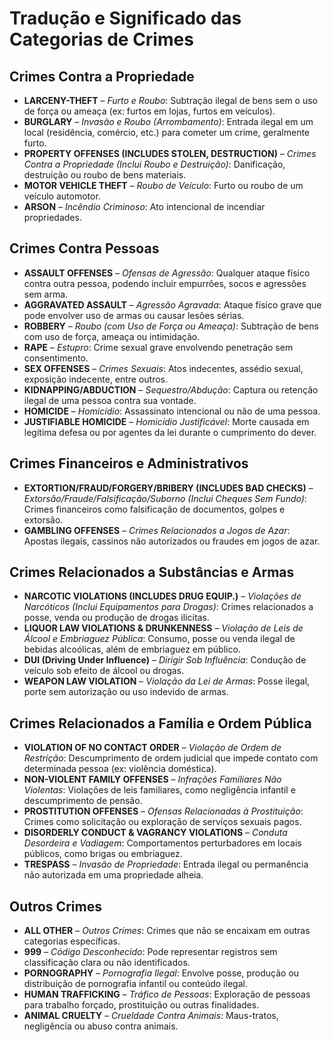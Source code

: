 # Tradução e Significado das Categorias de Crimes  

## Crimes Contra a Propriedade  
- **LARCENY-THEFT** – *Furto e Roubo*: Subtração ilegal de bens sem o uso de força ou ameaça (ex: furtos em lojas, furtos em veículos).  
- **BURGLARY** – *Invasão e Roubo (Arrombamento)*: Entrada ilegal em um local (residência, comércio, etc.) para cometer um crime, geralmente furto.  
- **PROPERTY OFFENSES (INCLUDES STOLEN, DESTRUCTION)** – *Crimes Contra a Propriedade (Inclui Roubo e Destruição)*: Danificação, destruição ou roubo de bens materiais.  
- **MOTOR VEHICLE THEFT** – *Roubo de Veículo*: Furto ou roubo de um veículo automotor.  
- **ARSON** – *Incêndio Criminoso*: Ato intencional de incendiar propriedades.  

## Crimes Contra Pessoas  
- **ASSAULT OFFENSES** – *Ofensas de Agressão*: Qualquer ataque físico contra outra pessoa, podendo incluir empurrões, socos e agressões sem arma.  
- **AGGRAVATED ASSAULT** – *Agressão Agravada*: Ataque físico grave que pode envolver uso de armas ou causar lesões sérias.  
- **ROBBERY** – *Roubo (com Uso de Força ou Ameaça)*: Subtração de bens com uso de força, ameaça ou intimidação.  
- **RAPE** – *Estupro*: Crime sexual grave envolvendo penetração sem consentimento.  
- **SEX OFFENSES** – *Crimes Sexuais*: Atos indecentes, assédio sexual, exposição indecente, entre outros.  
- **KIDNAPPING/ABDUCTION** – *Sequestro/Abdução*: Captura ou retenção ilegal de uma pessoa contra sua vontade.  
- **HOMICIDE** – *Homicídio*: Assassinato intencional ou não de uma pessoa.  
- **JUSTIFIABLE HOMICIDE** – *Homicídio Justificável*: Morte causada em legítima defesa ou por agentes da lei durante o cumprimento do dever.  

## Crimes Financeiros e Administrativos  
- **EXTORTION/FRAUD/FORGERY/BRIBERY (INCLUDES BAD CHECKS)** – *Extorsão/Fraude/Falsificação/Suborno (Inclui Cheques Sem Fundo)*: Crimes financeiros como falsificação de documentos, golpes e extorsão.  
- **GAMBLING OFFENSES** – *Crimes Relacionados a Jogos de Azar*: Apostas ilegais, cassinos não autorizados ou fraudes em jogos de azar.  

## Crimes Relacionados a Substâncias e Armas  
- **NARCOTIC VIOLATIONS (INCLUDES DRUG EQUIP.)** – *Violações de Narcóticos (Inclui Equipamentos para Drogas)*: Crimes relacionados a posse, venda ou produção de drogas ilícitas.  
- **LIQUOR LAW VIOLATIONS & DRUNKENNESS** – *Violação de Leis de Álcool e Embriaguez Pública*: Consumo, posse ou venda ilegal de bebidas alcoólicas, além de embriaguez em público.  
- **DUI (Driving Under Influence)** – *Dirigir Sob Influência*: Condução de veículo sob efeito de álcool ou drogas.  
- **WEAPON LAW VIOLATION** – *Violação da Lei de Armas*: Posse ilegal, porte sem autorização ou uso indevido de armas.  

## Crimes Relacionados a Família e Ordem Pública  
- **VIOLATION OF NO CONTACT ORDER** – *Violação de Ordem de Restrição*: Descumprimento de ordem judicial que impede contato com determinada pessoa (ex: violência doméstica).  
- **NON-VIOLENT FAMILY OFFENSES** – *Infrações Familiares Não Violentas*: Violações de leis familiares, como negligência infantil e descumprimento de pensão.  
- **PROSTITUTION OFFENSES** – *Ofensas Relacionadas à Prostituição*: Crimes como solicitação ou exploração de serviços sexuais pagos.  
- **DISORDERLY CONDUCT & VAGRANCY VIOLATIONS** – *Conduta Desordeira e Vadiagem*: Comportamentos perturbadores em locais públicos, como brigas ou embriaguez.  
- **TRESPASS** – *Invasão de Propriedade*: Entrada ilegal ou permanência não autorizada em uma propriedade alheia.  

## Outros Crimes  
- **ALL OTHER** – *Outros Crimes*: Crimes que não se encaixam em outras categorias específicas.  
- **999** – *Código Desconhecido*: Pode representar registros sem classificação clara ou não identificados.  
- **PORNOGRAPHY** – *Pornografia Ilegal*: Envolve posse, produção ou distribuição de pornografia infantil ou conteúdo ilegal.  
- **HUMAN TRAFFICKING** – *Tráfico de Pessoas*: Exploração de pessoas para trabalho forçado, prostituição ou outras finalidades.  
- **ANIMAL CRUELTY** – *Crueldade Contra Animais*: Maus-tratos, negligência ou abuso contra animais.  
